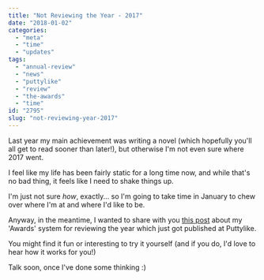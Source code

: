 ```yaml
---
title: "Not Reviewing the Year - 2017"
date: "2018-01-02"
categories: 
  - "meta"
  - "time"
  - "updates"
tags: 
  - "annual-review"
  - "news"
  - "puttylike"
  - "review"
  - "the-awards"
  - "time"
id: "2795"
slug: "not-reviewing-year-2017"
---
```


Last year my main achievement was writing a novel (which hopefully you'll all get to read sooner than later!), but otherwise I'm not even sure where 2017 went.

I feel like my life has been fairly static for a long time now, and while that's no bad thing, it feels like I need to shake things up.

I'm just not sure _how_, exactly... so I'm going to take time in January to chew over where I'm at and where I'd like to be.

Anyway, in the meantime, I wanted to share with you [this post](http://puttylike.com/the-awards-a-super-fun-and-insightful-way-to-review-your-year/) about my 'Awards' system for reviewing the year which just got published at Puttylike.

You might find it fun or interesting to try it yourself (and if you do, I'd love to hear how it works for you!)

Talk soon, once I've done some thinking :)
